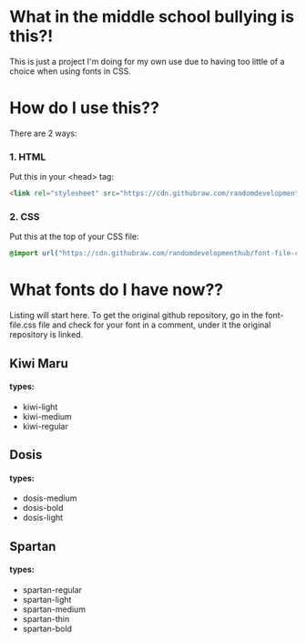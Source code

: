 # What in the middle school bullying is this?!
This is just a project I'm doing for my own use due to having too little of a choice when using fonts in CSS.

# How do I use this??
There are 2 ways:

### 1. HTML
Put this in your \<head\> tag: 
```html
<link rel="stylesheet" src="https://cdn.githubraw.com/randomdevelopmenthub/font-file-css/master/font-file.css" />
```

### 2. CSS
Put this at the top of your CSS file: 
```css
@import url("https://cdn.githubraw.com/randomdevelopmenthub/font-file-css/master/font-file.css")
```

# What fonts do I have now??
Listing will start here. To get the original github repository, go in the font-file.css file and check for your font in a comment, under it the original repository is linked.

## Kiwi Maru
#### types:
* kiwi-light
* kiwi-medium 
* kiwi-regular

## Dosis
#### types: 
* dosis-medium
* dosis-bold 
* dosis-light

## Spartan
#### types: 
* spartan-regular 
* spartan-light
* spartan-medium
* spartan-thin
* spartan-bold

